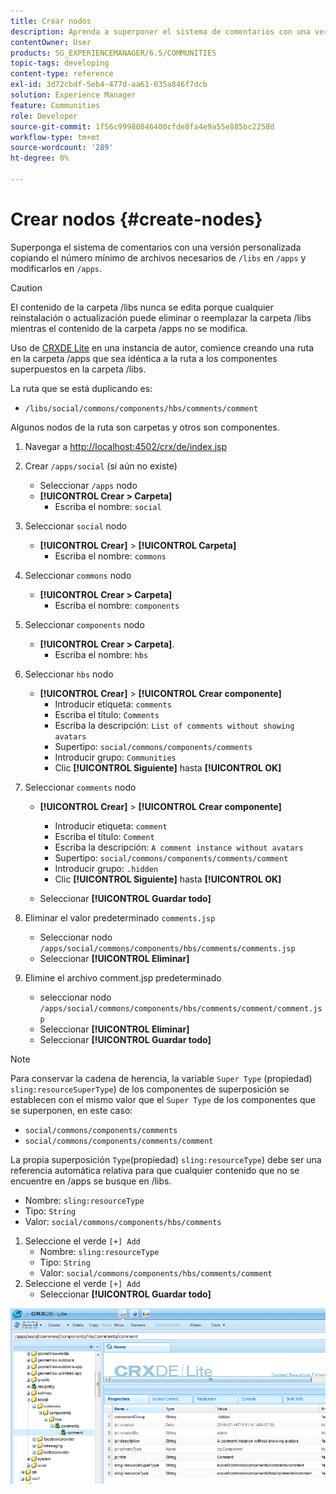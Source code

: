 ```yaml
---
title: Crear nodos
description: Aprenda a superponer el sistema de comentarios con una versión personalizada copiando el número mínimo de archivos necesarios de /libs y editándolos en /apps.
contentOwner: User
products: SG_EXPERIENCEMANAGER/6.5/COMMUNITIES
topic-tags: developing
content-type: reference
exl-id: 3d72cbdf-5eb4-477d-aa61-035a846f7dcb
solution: Experience Manager
feature: Communities
role: Developer
source-git-commit: 1f56c99980846400cfde8fa4e9a55e885bc2258d
workflow-type: tm+mt
source-wordcount: '289'
ht-degree: 0%

---
```


# Crear nodos {#create-nodes}

Superponga el sistema de comentarios con una versión personalizada copiando el número mínimo de archivos necesarios de `/libs` en `/apps` y modificarlos en `/apps`.

>[!CAUTION]
>
>El contenido de la carpeta /libs nunca se edita porque cualquier reinstalación o actualización puede eliminar o reemplazar la carpeta /libs mientras el contenido de la carpeta /apps no se modifica.

Uso de [CRXDE Lite](../../help/sites-developing/developing-with-crxde-lite.md) en una instancia de autor, comience creando una ruta en la carpeta /apps que sea idéntica a la ruta a los componentes superpuestos en la carpeta /libs.

La ruta que se está duplicando es:

* `/libs/social/commons/components/hbs/comments/comment`

Algunos nodos de la ruta son carpetas y otros son componentes.

1. Navegar a [http://localhost:4502/crx/de/index.jsp](http://localhost:4502/crx/de/index.jsp)
1. Crear `/apps/social` (si aún no existe)
   * Seleccionar `/apps` nodo
   * **[!UICONTROL Crear > Carpeta]**
      * Escriba el nombre: `social`
1. Seleccionar `social` nodo
   * **[!UICONTROL Crear]** > **[!UICONTROL Carpeta]**
      * Escriba el nombre: `commons`
1. Seleccionar `commons` nodo
   * **[!UICONTROL Crear > Carpeta]**
      * Escriba el nombre: `components`
1. Seleccionar `components` nodo
   * **[!UICONTROL Crear > Carpeta]**.
      * Escriba el nombre: `hbs`
1. Seleccionar `hbs` nodo
   * **[!UICONTROL Crear]** > **[!UICONTROL Crear componente]**
      * Introducir etiqueta: `comments`
      * Escriba el título: `Comments`
      * Escriba la descripción: `List of comments without showing avatars`
      * Supertipo: `social/commons/components/comments`
      * Introducir grupo: `Communities`
      * Clic **[!UICONTROL Siguiente]** hasta **[!UICONTROL OK]**
1. Seleccionar `comments` nodo

   * **[!UICONTROL Crear]** > **[!UICONTROL Crear componente]**

      * Introducir etiqueta: `comment`
      * Escriba el título: `Comment`
      * Escriba la descripción: `A comment instance without avatars`
      * Supertipo: `social/commons/components/comments/comment`
      * Introducir grupo: `.hidden`
      * Clic **[!UICONTROL Siguiente]** hasta **[!UICONTROL OK]**
   * Seleccionar **[!UICONTROL Guardar todo]**
1. Eliminar el valor predeterminado `comments.jsp`
   * Seleccionar nodo `/apps/social/commons/components/hbs/comments/comments.jsp`
   * Seleccionar **[!UICONTROL Eliminar]**
1. Elimine el archivo comment.jsp predeterminado
   * seleccionar nodo `/apps/social/commons/components/hbs/comments/comment/comment.jsp`
   * Seleccionar **[!UICONTROL Eliminar]**
   * Seleccionar **[!UICONTROL Guardar todo]**

>[!NOTE]
>
>Para conservar la cadena de herencia, la variable `Super Type` (propiedad) `sling:resourceSuperType`) de los componentes de superposición se establecen con el mismo valor que el `Super Type` de los componentes que se superponen, en este caso:
>
>* `social/commons/components/comments`
>* `social/commons/components/comments/comment`

La propia superposición `Type`(propiedad) `sling:resourceType`) debe ser una referencia automática relativa para que cualquier contenido que no se encuentre en /apps se busque en /libs.
* Nombre: `sling:resourceType`
* Tipo: `String`
* Valor: `social/commons/components/hbs/comments`

1. Seleccione el verde `[+] Add`
   * Nombre: `sling:resourceType`
   * Tipo: `String`
   * Valor: `social/commons/components/hbs/comments/comment`
1. Seleccione el verde `[+] Add`
   * Seleccionar **[!UICONTROL Guardar todo]**

![create-nodes](assets/create-nodes.png)
